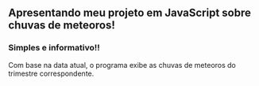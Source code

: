 ## Apresentando meu projeto em JavaScript sobre chuvas de meteoros!

### Simples e informativo!! 

Com base na data atual, o programa exibe as chuvas de meteoros do trimestre correspondente. 

